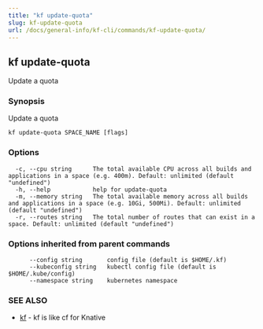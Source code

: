 ```yaml
---
title: "kf update-quota"
slug: kf-update-quota
url: /docs/general-info/kf-cli/commands/kf-update-quota/
---
```

## kf update-quota

Update a quota

### Synopsis

Update a quota

```
kf update-quota SPACE_NAME [flags]
```

### Options

```
  -c, --cpu string      The total available CPU across all builds and applications in a space (e.g. 400m). Default: unlimited (default "undefined")
  -h, --help            help for update-quota
  -m, --memory string   The total available memory across all builds and applications in a space (e.g. 10Gi, 500Mi). Default: unlimited (default "undefined")
  -r, --routes string   The total number of routes that can exist in a space. Default: unlimited (default "undefined")
```

### Options inherited from parent commands

```
      --config string       config file (default is $HOME/.kf)
      --kubeconfig string   kubectl config file (default is $HOME/.kube/config)
      --namespace string    kubernetes namespace
```

### SEE ALSO

* [kf](/docs/general-info/kf-cli/commands/kf/)	 - kf is like cf for Knative

